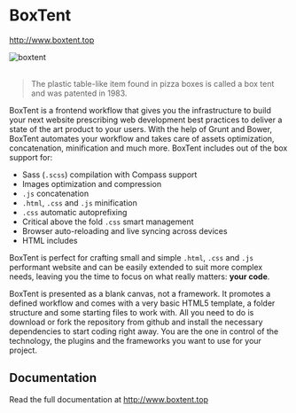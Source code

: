 # BoxTent

http://www.boxtent.top

![boxtent](http://boxtent.top/images/boxtent-illustration.svg)
<br><br>
> The plastic table-like item found in pizza boxes is called a box tent and was patented in 1983.

BoxTent is a frontend workflow that gives you the infrastructure to build your next website prescribing web development best practices to deliver a state of the art product to your users. With the help of Grunt and Bower, BoxTent automates your workflow and takes care of assets optimization, concatenation, minification and much more. BoxTent includes out of the box support for:

* Sass (`.scss`) compilation with Compass support
* Images optimization and compression
* `.js` concatenation
* `.html`, `.css` and `.js` minification
* `.css` automatic autoprefixing
* Critical above the fold `.css` smart management
* Browser auto-reloading and live syncing across devices
* HTML includes

BoxTent is perfect for crafting small and simple `.html`, `.css` and `.js` performant website and can be easily extended to suit more complex needs, leaving you the time to focus on what really matters: **your code**.

BoxTent is presented as a blank canvas, not a framework. It promotes a defined workflow and comes with a very basic HTML5 template, a folder structure and some starting files to work with. All you need to do is download or fork the repository from github and install the necessary dependencies to start coding right away. You are the one in control of the technology, the plugins and the frameworks you want to use for your project.

## Documentation

Read the full documentation at http://www.boxtent.top

